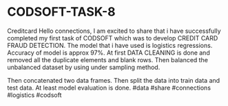 # CODSOFT-TASK-8

Creditcard
Hello connections,
I am excited to share that i have successfully completed my first task of CODSOFT which was to develop CREDIT CARD FRAUD DETECTION.
The model that i have used is logistics regressions.
Accuracy of model is approx 97%.
At first DATA CLEANING is done and removed all the duplicate elements and blank rows.
Then balanced the unbalanced dataset by using under sampling method.

Then concatenated two data frames.
Then split the data into train data and test data.
At least model evaluation is done.
#data #share #connections #logistics #codsoft
